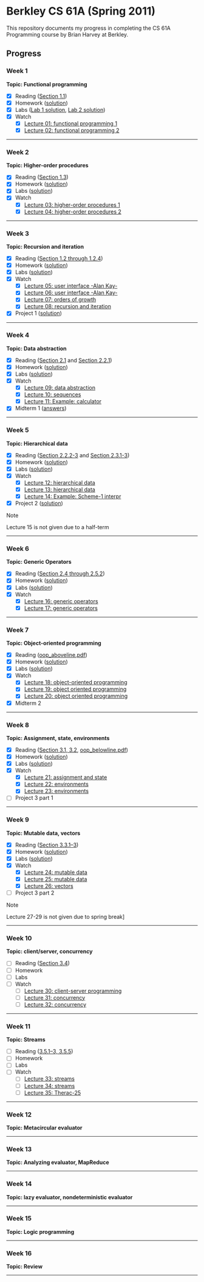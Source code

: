 # Berkley CS 61A (Spring 2011)

This repository documents my progress in completing the CS 61A Programming course by Brian Harvey at Berkley.

## Progress

### Week 1

**Topic: Functional programming**

- [x] Reading ([Section 1.1](https://sarabander.github.io/sicp/html/1_002e1.xhtml#g_t1_002e1))
- [x] Homework ([solution](week-1/hw))
- [x] Labs ([Lab 1 solution](week-1/lab-1), [Lab 2 solution](week-1/lab-2))
- [x] Watch
  - [x] [Lecture 01: functional programming 1](https://archive.org/details/ucberkeley_webcast_l28HAzKy0N8)
  - [x] [Lecture 02: functional programming 2](https://archive.org/details/ucberkeley_webcast_TTK2lZoWbPQ)

---

### Week 2

**Topic: Higher-order procedures**

- [x] Reading ([Section 1.3](https://sarabander.github.io/sicp/html/1_002e3.xhtml#g_t1_002e3))
- [x] Homework ([solution](week-2/hw))
- [x] Labs ([solution](week-2/lab))
- [x] Watch
  - [x] [Lecture 03: higher-order procedures 1](https://archive.org/details/ucberkeley_webcast_ogIGxEzvnSE)
  - [x] [Lecture 04: higher-order procedures 2](https://archive.org/details/ucberkeley_webcast_ZvH3wF2qg7Q)

---

### Week 3

**Topic: Recursion and iteration**

- [x] Reading ([Section 1.2 through 1.2.4](https://sarabander.github.io/sicp/html/1_002e2.xhtml#g_t1_002e2))
- [x] Homework ([solution](week-3/hw))
- [x] Labs ([solution](week-3/lab))
- [x] Watch
  - [x] [Lecture 05: user interface -Alan Kay-](https://archive.org/details/ucberkeley_webcast_dC4YGxzoAXk)
  - [x] [Lecture 06: user interface -Alan Kay-](https://archive.org/details/ucberkeley_webcast_qxDGE1-S_LE)
  - [x] [Lecture 07: orders of growth](https://archive.org/details/ucberkeley_webcast_32L5j10rrK0)
  - [x] [Lecture 08: recursion and iteration](https://archive.org/details/ucberkeley_webcast_0G3tNuBBO5I)
- [x] Project 1 ([solution](projects/project-1))

---

### Week 4

**Topic: Data abstraction**

- [x] Reading ([Section 2.1](https://sarabander.github.io/sicp/html/2_002e1.xhtml#g_t2_002e1) and [Section 2.2.1](https://sarabander.github.io/sicp/html/2_002e2.xhtml#g_t2_002e2_002e1))
- [x] Homework ([solution](week-4/hw))
- [x] Labs ([solution](week-4/lab))
- [x] Watch
  - [x] [Lecture 09: data abstraction](https://archive.org/details/ucberkeley_webcast_Oy36XpGVyjA)
  - [x] [Lecture 10: sequences](https://archive.org/details/ucberkeley_webcast__qGeRWplPgc)
  - [x] [Lecture 11: Example: calculator](https://archive.org/details/ucberkeley_webcast_nzMPF59Ackg)
- [x] Midterm 1 ([answers](exams/midterm-1))

---

### Week 5

**Topic: Hierarchical data**

- [x] Reading ([Section 2.2.2-3](https://sarabander.github.io/sicp/html/2_002e2.xhtml#g_t2_002e2_002e2) and [Section 2.3.1-3](https://sarabander.github.io/sicp/html/2_002e3.xhtml#g_t2_002e3))
- [x] Homework ([solution](week-5/hw))
- [x] Labs ([solution](week-5/lab))
- [x] Watch
  - [x] [Lecture 12: hierarchical data](https://archive.org/details/ucberkeley_webcast_pSuEz5ZCVAg)
  - [x] [Lecture 13: hierarchical data](https://archive.org/details/ucberkeley_webcast_kbqJ3UGPgOc)
  - [x] [Lecture 14: Example: Scheme-1 interpr](https://archive.org/details/ucberkeley_webcast_3FjDrWv00Hc)
- [x] Project 2 ([solution](projects/project-2))

> [!NOTE]
> Lecture 15 is not given due to a half-term

---

### Week 6

**Topic: Generic Operators**

- [x] Reading ([Section 2.4 through 2.5.2](https://sarabander.github.io/sicp/html/2_002e4.xhtml#g_t2_002e4))
- [x] Homework ([solution](week-6/hw))
- [x] Labs ([solution](week-6/lab))
- [x] Watch
  - [x] [Lecture 16: generic operators](https://archive.org/details/ucberkeley_webcast_rz_XpDhDtFI)
  - [x] [Lecture 17: generic operators](https://archive.org/details/ucberkeley_webcast_8HDIqZ2ZqKI)

---

### Week 7

**Topic: Object-oriented programming**

- [x] Reading ([oop_aboveline.pdf](cs61a/docs/course_reader_vol_2/oop_programming_above_line_view.pdf))
- [x] Homework ([solution](week-7/hw))
- [x] Labs ([solution](week-7/lab))
- [x] Watch
  - [x] [Lecture 18: object-oriented programming](https://archive.org/details/ucberkeley_webcast_jq1v8YUftxE)
  - [x] [Lecture 19: object oriented programming](https://archive.org/details/ucberkeley_webcast_S9mGKy3Dzqw)
  - [x] [Lecture 20: object oriented programming](https://archive.org/details/ucberkeley_webcast_AYoW8-L2dTQ)
- [x] Midterm 2

---

### Week 8

**Topic: Assignment, state, environments**

- [x] Reading ([Section 3.1, 3.2](https://sarabander.github.io/sicp/html/Chapter-3.xhtml#Chapter-3), [oop_belowline.pdf](cs61a/docs/course_reader_vol_2/oop_programming_below_line_view.pdf))
- [x] Homework ([solution](week-8/hw))
- [x] Labs ([solution](week-8/lab))
- [x] Watch
  - [x] [Lecture 21: assignment and state](https://archive.org/details/ucberkeley_webcast_crlcqL7lKME)
  - [x] [Lecture 22: environments](https://archive.org/details/ucberkeley_webcast_uxvRoOV9nOk)
  - [x] [Lecture 23: environments](https://archive.org/details/ucberkeley_webcast_jmDguUbxOns)
- [ ] Project 3 part 1

---

### Week 9

**Topic: Mutable data, vectors**

- [x] Reading ([Section 3.3.1–3](https://sarabander.github.io/sicp/html/3_002e3.xhtml#g_t3_002e3))
- [x] Homework ([solution](week-9/hw))
- [x] Labs ([solution](week-9/lab))
- [x] Watch
  - [x] [Lecture 24: mutable data](https://archive.org/details/ucberkeley_webcast_OCocDioUZOo)
  - [x] [Lecture 25: mutable data](https://archive.org/details/ucberkeley_webcast_YgUZP1YbHsM)
  - [x] [Lecture 26: vectors](https://archive.org/details/ucberkeley_webcast_vV7gargdGxU)
- [ ] Project 3 part 2

> [!NOTE]
> Lecture 27-29 is not given due to spring break]

---

### Week 10

**Topic: client/server, concurrency**

- [ ] Reading ([Section 3.4](https://sarabander.github.io/sicp/html/3_002e4.xhtml#g_t3_002e4))
- [ ] Homework
- [ ] Labs
- [ ] Watch
  - [ ] [Lecture 30: client-server programming](https://archive.org/details/ucberkeley_webcast_Lr4zVJPpMrM)
  - [ ] [Lecture 31: concurrency](https://archive.org/details/ucberkeley_webcast_tfTD0B8dX7I)
  - [ ] [Lecture 32: concurrency](https://archive.org/details/ucberkeley_webcast_a_qhlzmXqAo)

---

### Week 11

**Topic: Streams**

- [ ] Reading ([3.5.1–3, 3.5.5](https://sarabander.github.io/sicp/html/3_002e5.xhtml#g_t3_002e5))
- [ ] Homework
- [ ] Labs
- [ ] Watch
  - [ ] [Lecture 33: streams](https://archive.org/details/ucberkeley_webcast_LLl89UwSflo)
  - [ ] [Lecture 34: streams](https://archive.org/details/ucberkeley_webcast_mtl0z0HgRTM)
  - [ ] [Lecture 35: Therac-25](https://archive.org/details/ucberkeley_webcast_nxX-aAvZbmM)

---

### Week 12

**Topic: Metacircular evaluator**

---

### Week 13

**Topic: Analyzing evaluator, MapReduce**

---

### Week 14

**Topic: lazy evaluator, nondeterministic evaluator**

---

### Week 15

**Topic: Logic programming**

---

### Week 16

**Topic: Review**

---
